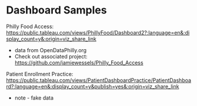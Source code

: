 # Dashboard Samples

Philly Food Access: 
https://public.tableau.com/views/PhillyFood/Dashboard2?:language=en&:display_count=y&:origin=viz_share_link
* data from OpenDataPhilly.org
* Check out associated project: https://github.com/jamiewessels/Philly_Food_Access


Patient Enrollment Practice: https://public.tableau.com/views/PatientDashboardPractice/PatientDashboard?:language=en&:display_count=y&publish=yes&:origin=viz_share_link
* note - fake data 

